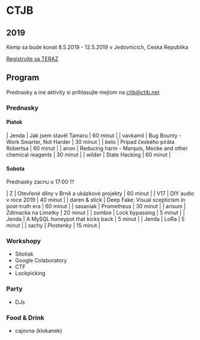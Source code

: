 # CTJB

## 2019

Kemp sa bude konat 8.5.2019 - 12.5.2019 v Jedovnicich, Ceska Republika

[Registrujte sa TERAZ](https://register.ctjb.net:2019/)

## Program

Prednasky a ine aktivity si prihlasujte mejlom na [ctjb@ctjb.net](mailto:ctjb@ctjb.net)

### Prednasky

#### Piatok

| Jenda | Jak jsem stavěl Tamaru | 60 minut |
| vavkamil | Bug Bounty - Work Smarter, Not Harder | 30 minut |
| belo | Prípad českého piráta Robertsa | 60 minut |
| anon | Reducing harm - Marquis, Mecke and other chemical reagents | 30 minut |
| wilder | State Hacking | 60 minut |

#### Sobota

Prednasky zacnu o 17:00 !!!

| Z | Otevřené dílny v Brně a ukázkové projekty | 60 minut |
| V17 | DIY audio v roce 2019 | 40 minut |
| daren & stick | Deep Fake: Visual scepticism in post-truth era | 60 minut |
| sasaniak | Prometheus | 30 minut |
| arisum | Zdimacka na Limetky  | 20 minut |
| zombie | Lock bypassing | 5 minut |
| Jenda | A MySQL honeypot that kicks back | 5 minut |
| Jenda | LoRa | 5 minut |
| sachy | Plostenky | 15 minut |

### Workshopy

* Sitotisk
* Google Colaboratory
* CTF
* Lockpicking

### Party

* DJs

### Food & Drink

* cajovna (klokanek)
